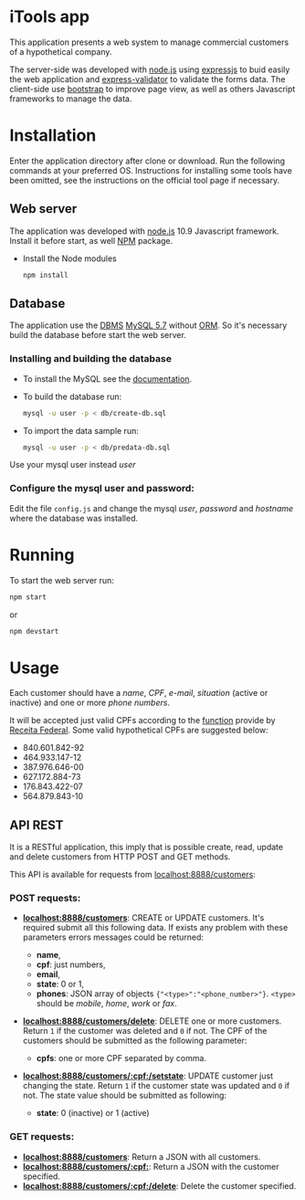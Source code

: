 # iTools app
This application presents a web system to manage commercial customers of a hypothetical company.

The server-side was developed with [node.js](https://nodejs.org/en/) using [expressjs](http://expressjs.com/) to buid easily the web application and [express-validator](https://express-validator.github.io/) to validate the forms data.
The client-side use [bootstrap](https://getbootstrap.com/) to improve page view, as well as others Javascript frameworks to manage the data.


# Installation

Enter the application directory after clone or download. Run the following commands at your preferred OS. Instructions for installing some tools have been omitted, see the instructions on the official tool page if necessary.

## Web server

The application was developed with [node.js](https://nodejs.org/en/) 10.9 Javascript framework. Install it before start, as well [NPM](https://www.npmjs.com) package.

* Install the Node modules

  ```bash
  npm install
  ```


## Database
The application use the [DBMS](https://en.wikipedia.org/wiki/Database) [MySQL 5.7](https://www.mysql.com/) without [ORM](https://en.wikipedia.org/wiki/Object-relational_mapping). 
So it's necessary build the database before start the web server. 

### Installing and building the database

* To install the MySQL see the [documentation](https://dev.mysql.com/doc/refman/5.7/en/).

* To build the database run:

  ```bash
  mysql -u user -p < db/create-db.sql
  ```

* To import the data sample run:

  ```bash
  mysql -u user -p < db/predata-db.sql
  ```

Use your mysql user instead _user_

### Configure the mysql user and password:

Edit the file `config.js` and change the mysql _user_, _password_ and  _hostname_ where the database was installed.


# Running

To start the web server run:

```bash
npm start
```

or 

```bash
npm devstart
```
# Usage

Each customer should have a _name_, _CPF_, _e-mail_, _situation_ (active or inactive) and one or more _phone numbers_.

It will be accepted just valid CPFs according to the [function](http://www.receita.fazenda.gov.br/aplicacoes/atcta/cpf/funcoes.js) provide by [Receita Federal](http://www.receita.fazenda.gov.br). Some valid hypothetical CPFs are suggested below:

* 840.601.842-92
* 464.933.147-12
* 387.976.646-00
* 627.172.884-73
* 176.843.422-07
* 564.879.843-10

## API REST

It is a RESTful application, this imply that is possible create, read, update and delete customers from HTTP POST and GET methods.

This API is available for requests from [localhost:8888/customers](http://localhost:8888/customers):

### POST requests:

* **[localhost:8888/customers](http://localhost:8888/customers)**: CREATE or UPDATE customers. It's required submit all this following data. If exists any problem with these parameters errors messages could be returned: 
  * **name**,
  * **cpf**: just numbers,
  * **email**,
  * **state**: 0 or 1,
  * **phones**: JSON array of objects `{"<type>":"<phone_number>"}`. `<type>` should be _mobile_, _home_, _work_ or _fax_.

* **[localhost:8888/customers/delete](http://localhost:8888/customers/delete)**: DELETE one or more customers. Return `1` if the customer was deleted and `0` if not. The CPF of the customers should be submitted as the following parameter:
  * **cpfs**: one or more CPF separated by comma.

* **[localhost:8888/customers/:cpf:/setstate](http://localhost:8888/customers/:cpf:/setstate)**: UPDATE customer just changing the state. Return `1` if the customer state was updated and `0` if not. The state value should be submitted as following:
  * **state**: 0 (inactive) or 1 (active)


### GET requests:

* **[localhost:8888/customers](http://localhost:8888/customers)**: Return a JSON with all customers.
* **[localhost:8888/customers/:cpf:](http://localhost:8888/customers/:cpf:)**: Return a JSON with the customer specified.
* **[localhost:8888/customers/:cpf:/delete](http://localhost:8888/customers/:cpf:/delete)**: Delete the customer specified.

